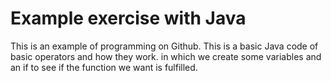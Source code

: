 # Example exercise with Java 

This is an example of programming on Github. This is a basic Java code of basic operators and how they work.
in which we create some variables and an if to see if the function we want is fulfilled.
